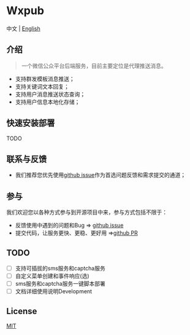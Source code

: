 # Wxpub
中文 | [English](https://github.com/hololee2cn/wxpub/blob/master/doc/README_EN.md)

## 介绍
>一个微信公众平台后端服务，目前主要定位是代理推送消息。

- 支持群发模板消息推送；
- 支持关键词文本回复；
- 支持用户消息推送状态查询；
- 支持用户信息本地化存储；

## 快速安装部署
TODO

## 联系与反馈
- 我们推荐您优先使用[github issue](https://github.com/hololee2cn/wxpub/issues)作为首选问题反馈和需求提交的通道；

## 参与
我们欢迎您以各种方式参与到开源项目中来，参与方式包括不限于：
- 反馈使用中遇到的问题和Bug => [github issue](https://github.com/hololee2cn/wxpub/issues)
- 提交代码，让服务更快、更稳、更好用 =>[github PR](https://github.com/hololee2cn/wxpub/pulls)

## TODO
- [ ] 支持可插拔的sms服务和captcha服务
- [ ] 自定义菜单创建和事件响应(选)
- [ ] sms服务和captcha服务一键脚本部署
- [ ] 文档详细使用说明Development

## License
[MIT](https://github.com/hololee2cn/wxpub/blob/master/LICENSE)